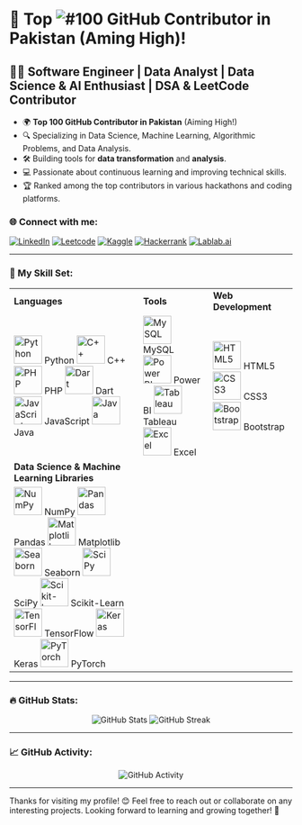 # 🌟 Top ![#100](https://img.shields.io/badge/100-green) GitHub Contributor in Pakistan (Aming High)!

## 👨‍💻 Software Engineer | Data Analyst | Data Science & AI Enthusiast | DSA & LeetCode Contributor

- 🌍 **Top 100 GitHub Contributor in Pakistan** (Aiming High!)
- 🔍 Specializing in Data Science, Machine Learning, Algorithmic Problems, and Data Analysis.
- 🛠️ Building tools for **data transformation** and **analysis**.
- 💻 Passionate about continuous learning and improving technical skills.
- 🏆 Ranked among the top contributors in various hackathons and coding platforms.

### 🌐 Connect with me:
[![LinkedIn](https://img.shields.io/badge/-LinkedIn-blue?style=flat-square&logo=LinkedIn&logoColor=white)](https://www.linkedin.com/in/sadam-barkat/) 
[![Leetcode](https://img.shields.io/badge/-Leetcode-orange?style=flat-square&logo=Leetcode&logoColor=white)](https://leetcode.com/u/sadambarkat/) 
[![Kaggle](https://img.shields.io/badge/-Kaggle-blue?style=flat-square&logo=Kaggle&logoColor=white)](https://www.kaggle.com/sadambarkat) 
[![Hackerrank](https://img.shields.io/badge/-Hackerrank-brightgreen?style=flat-square&logo=Hackerrank&logoColor=white)](https://www.hackerrank.com/profile/sadambarkat405) 
[![Lablab.ai](https://img.shields.io/badge/-Lablab.ai-4D80B0?style=flat-square&logo=lablab&logoColor=white)](https://lablab.ai/u/@sadam_barkat656)


---


### 🧰 My Skill Set:

<table>
  <tr>
    <td><b>Languages</b></td>
    <td><b>Tools</b></td>
    <td><b>Web Development</b></td>
  </tr>
  <tr>
    <td>
      <img src="https://img.icons8.com/ios/50/000000/python.png" alt="Python" width="50"/> Python  
      <img src="https://img.icons8.com/ios/50/000000/c-plus-plus-logo.png" alt="C++" width="50"/> C++  
      <img src="https://img.icons8.com/ios/50/000000/php-logo.png" alt="PHP" width="50"/> PHP  
      <img src="https://img.icons8.com/ios/50/000000/dart.png" alt="Dart" width="50"/> Dart  
      <img src="https://img.icons8.com/ios/50/000000/javascript.png" alt="JavaScript" width="50"/> JavaScript  
      <img src="https://img.icons8.com/ios/50/000000/java.png" alt="Java" width="50"/> Java
    </td>
    <td>
      <img src="https://img.icons8.com/ios/50/000000/mysql-logo.png" alt="MySQL" width="50"/> MySQL  
      <img src="https://img.icons8.com/ios/50/000000/power-bi.png" alt="Power BI" width="50"/> Power BI  
      <img src="https://img.icons8.com/ios/50/000000/tableau.png" alt="Tableau" width="50"/> Tableau  
      <img src="https://img.icons8.com/ios/50/000000/microsoft-excel-2019.png" alt="Excel" width="50"/> Excel
    </td>
    <td>
      <img src="https://img.icons8.com/ios/50/000000/html-5.png" alt="HTML5" width="50"/> HTML5  
      <img src="https://img.icons8.com/ios/50/000000/css3.png" alt="CSS3" width="50"/> CSS3  
      <img src="https://img.icons8.com/ios/50/000000/bootstrap.png" alt="Bootstrap" width="50"/> Bootstrap
    </td>
  </tr>
  <tr>
    <td><b>Data Science & Machine Learning Libraries</b></td>
  </tr>
  <tr>
    <td>
      <img src="https://img.icons8.com/ios/50/000000/numpy.png" alt="NumPy" width="50"/> NumPy  
      <img src="https://img.icons8.com/ios/50/000000/pandas.png" alt="Pandas" width="50"/> Pandas  
      <img src="https://img.icons8.com/ios/50/000000/matplotlib.png" alt="Matplotlib" width="50"/> Matplotlib  
      <img src="https://img.icons8.com/ios/50/000000/seaborn.png" alt="Seaborn" width="50"/> Seaborn  
      <img src="https://img.icons8.com/ios/50/000000/scipy.png" alt="SciPy" width="50"/> SciPy  
      <img src="https://img.icons8.com/ios/50/000000/scikit-learn.png" alt="Scikit-Learn" width="50"/> Scikit-Learn  
      <img src="https://img.icons8.com/ios/50/000000/tensorflow.png" alt="TensorFlow" width="50"/> TensorFlow  
      <img src="https://img.icons8.com/ios/50/000000/keras.png" alt="Keras" width="50"/> Keras  
      <img src="https://img.icons8.com/ios/50/000000/pytorch.png" alt="PyTorch" width="50"/> PyTorch
    </td>
  </tr>
</table>


---

### 🔥 GitHub Stats:
<p align="center">
  <img src="https://github-readme-stats.vercel.app/api?username=Sadam-Barkat&show_icons=true&theme=dark&count_private=true&hide_border=true" alt="GitHub Stats">
  <img src="https://github-readme-streak-stats.herokuapp.com/?user=Sadam-Barkat&theme=dark&hide_border=true" alt="GitHub Streak">
</p>

---

### 📈 GitHub Activity:
<p align="center">
  <img src="https://github-readme-activity-graph.vercel.app/graph?username=Sadam-Barkat&theme=react&hide_border=true" alt="GitHub Activity">
</p>


---

Thanks for visiting my profile! 😊 Feel free to reach out or collaborate on any interesting projects. Looking forward to learning and growing together! 🌱
